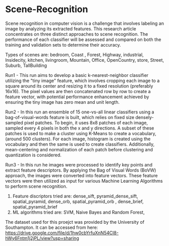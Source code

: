 # Scene-Recognition

Scene recognition in computer vision is a challenge that involves labeling an image by analyzing its extracted features. This research article concentrates on three distinct approaches to scene recognition. The performance of each classifier will be assessed and compared on both the training and validation sets to determine their accuracy.

Types of scenes are: bedroom, Coast , Forest, Highway, industrial, Insidecity, kitchen, livingroom, Mountain, Office, OpenCountry, store, Street, Suburb, TallBuilding


Run1 - This run aims to develop a basic k-nearest-neighbor classifier utilizing the "tiny image" feature, which involves cropping each image to a square around its center and resizing it to a fixed resolution (preferably 16x16). The pixel values are then concatenated row by row to create a feature vector, with potential performance enhancement achieved by ensuring the tiny image has zero mean and unit length.

Run2 - In this run an ensemble of 15 one-vs-all linear classifiers using a bag-of-visual-words feature is built, which relies on fixed size densely-sampled pixel patches. To begin, it uses 8x8 patches of each image, sampled every 4 pixels in both the x and y directions. A subset of these patches is used to make a cluster using K-Means to create a vocabulary, (around 500 clusters). For each image, histogram is created using the vocabulary and then the same is used to create classifiers. Additionally, mean-centering and normalization of each patch before clustering and quantization is considered.

Run3 - In this run he images were processed to identify key points and extract feature descriptors. By applying the Bag of Visual Words (BoVW) approach, the images were converted into feature vectors. These feature vectors were then utilized as input for various Machine Learning Algorithms to perform scene recognition. 
1. Feature discriptors tried are: dense_sift, pyramid_dense_sift, spatial_pyramid, dense_orb, spatial_pyramid_orb , dense_brief, spatial_pyramid_brief
2. ML algorithms tried are: SVM, Naive Bayes and Random Forest,


The dataset used for this proejct was provided by the University of Southampton. It can be accessed from here: https://drive.google.com/file/d/1hw0cbYrfuXnN54CI8-hWy6Fntm1j2jPL/view?usp=sharing
